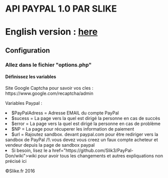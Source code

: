 <html>
  <head>
    <title>API DON PAYPAL 1.0 PAR SLIKE</title>
  </head>
  <body>
  <h1>API PAYPAL 1.0 PAR SLIKE</h1>
  <h1>English version : <a href="https://github.com/Slik3/PayPal-Don/blob/master/ReadmeEN.md">here</a></h1>
  <h2>Configuration</h2>
    <h3>Allez dans le fichier "options.php"
      <h4>D&eacute;finissez les variables</h4>
      <p>Site Google Captcha pour savoir vos cles : https://www.google.com/recaptcha/admin</p>
      <p>Variables Paypal :</p>
        <li>  $PayPalAdress = Adresse EMAIL du compte PayPal <br>
        <li>  $sucess = La page vers la quel est dirig&eacute; la personne en cas de succ&egrave;s <br>
        <li>  $error = La page vers la quel est dirig&eacute; la personne en cas de probl&egrave;me <br>
        <li>  $NP = La page pour r&eacute;cuperer les information de paiement <br>
        <li> $url = Rajoutez sandbox. devant paypal.com pour être rediriger vers la sandbox de PayPal /!\ vous devez vous creez un faux compte acheteur et vendeur depuis la page de sandbox paypal 
        <li> Si besoin, lisez le a href="https://github.com/Slik3/PayPal-Don/wiki">wiki</a> pour avoir tous les changements et autres expliquations non précisé ici
  </body>
  <footer>
    <p>&copy;Slike.fr 2016</p>
</html>
